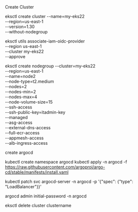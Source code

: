 Create Cluster 

eksctl create cluster --name=my-eks22 \
                      --region=us-east-1 \
                      --version=1.30 \
                      --without-nodegroup


eksctl utils associate-iam-oidc-provider \
    --region us-east-1 \
    --cluster my-eks22 \
    --approve


eksctl create nodegroup --cluster=my-eks22 \
                       --region=us-east-1 \
                       --name=node2 \
                       --node-type=t2.medium \
                       --nodes=2 \
                       --nodes-min=2 \
                       --nodes-max=4 \
                       --node-volume-size=15 \
                       --ssh-access \
                       --ssh-public-key=itadmin-key \
                       --managed \
                       --asg-access \
                       --external-dns-access \
                       --full-ecr-access \
                       --appmesh-access \
                       --alb-ingress-access



create argocd 

kubectl create namespace argocd
kubectl apply -n argocd -f https://raw.githubusercontent.com/argoproj/argo-cd/stable/manifests/install.yaml

kubectl patch svc argocd-server -n argocd -p '{"spec": {"type": "LoadBalancer"}}'

argocd admin initial-password -n argocd


eksctl delete cluster clustername
                

